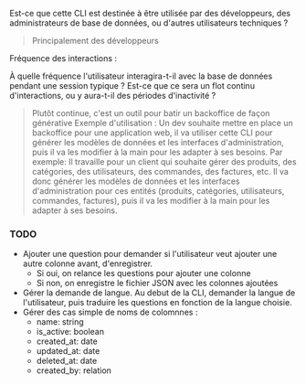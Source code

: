 Est-ce que cette CLI est destinée à être utilisée par des développeurs, des administrateurs de base de données, ou d'autres utilisateurs techniques ?
> Principalement des développeurs

Fréquence des interactions :

 À quelle fréquence l'utilisateur interagira-t-il avec la base de données pendant une session typique ? Est-ce que ce sera un flot continu d'interactions, ou y aura-t-il des périodes d'inactivité ?
 
 > Plutôt continue, c'est un outil pour batir un backoffice de façon générative
 > Exemple d'utilisation :
 > Un dev souhaite mettre en place un backoffice pour une application web, il va utiliser cette CLI pour générer les modèles de données et les interfaces d'administration, puis il va les modifier à la main pour les adapter à ses besoins.
Par exemple: 
Il travaille pour un client qui souhaite gérer des produits, des catégories, des utilisateurs, des commandes, des factures, etc.
Il va donc générer les modèles de données et les interfaces d'administration pour ces entités (produits, catégories, utilisateurs, commandes, factures), puis il va les modifier à la main pour les adapter à ses besoins.

### TODO
- Ajouter une question pour demander si l'utilisateur veut ajouter une autre colonne avant, d'enregistrer.
  - Si oui, on relance les questions pour ajouter une colonne
  - Si non, on enregistre le fichier JSON avec les colonnes ajoutées
- Gérer la demande de langue. Au debut de la CLI, demander la langue de l'utilisateur, puis traduire les questions en fonction de la langue choisie.
- Gérer des cas simple de noms de colomnnes :
  - name: string
  - is_active: boolean
  - created_at: date
  - updated_at: date
  - deleted_at: date
  - created_by: relation

